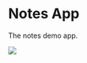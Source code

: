 Notes App
==============================
The notes demo app.

<img src='https://travis-ci.org/joeelsey/sea-b24-notes.svg?branch=auth_auth'/>
